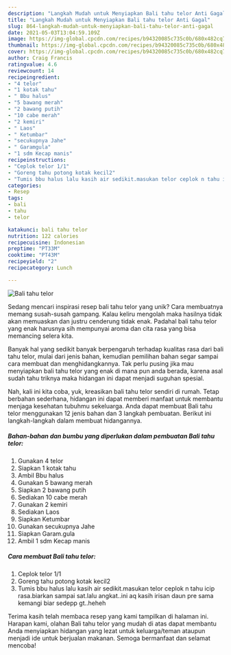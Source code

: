 ```yaml
---
description: "Langkah Mudah untuk Menyiapkan Bali tahu telor Anti Gagal"
title: "Langkah Mudah untuk Menyiapkan Bali tahu telor Anti Gagal"
slug: 864-langkah-mudah-untuk-menyiapkan-bali-tahu-telor-anti-gagal
date: 2021-05-03T13:04:59.109Z
image: https://img-global.cpcdn.com/recipes/b94320085c735c0b/680x482cq70/bali-tahu-telor-foto-resep-utama.jpg
thumbnail: https://img-global.cpcdn.com/recipes/b94320085c735c0b/680x482cq70/bali-tahu-telor-foto-resep-utama.jpg
cover: https://img-global.cpcdn.com/recipes/b94320085c735c0b/680x482cq70/bali-tahu-telor-foto-resep-utama.jpg
author: Craig Francis
ratingvalue: 4.6
reviewcount: 14
recipeingredient:
- "4 telor"
- "1 kotak tahu"
- " Bbu halus"
- "5 bawang merah"
- "2 bawang putih"
- "10 cabe merah"
- "2 kemiri"
- " Laos"
- " Ketumbar"
- "secukupnya Jahe"
- " Garamgula"
- "1 sdm Kecap manis"
recipeinstructions:
- "Ceplok telor 1/1"
- "Goreng tahu potong kotak kecil2"
- "Tumis bbu halus lalu kasih air sedikit.masukan telor ceplok n tahu icip rasa.biarkan sampai sat.lalu angkat..ini aq kasih irisan daun pre sama kemangi biar sedepp gt..heheh"
categories:
- Resep
tags:
- bali
- tahu
- telor

katakunci: bali tahu telor 
nutrition: 122 calories
recipecuisine: Indonesian
preptime: "PT33M"
cooktime: "PT43M"
recipeyield: "2"
recipecategory: Lunch

---
```



![Bali tahu telor](https://img-global.cpcdn.com/recipes/b94320085c735c0b/680x482cq70/bali-tahu-telor-foto-resep-utama.jpg)

Sedang mencari inspirasi resep bali tahu telor yang unik? Cara membuatnya memang susah-susah gampang. Kalau keliru mengolah maka hasilnya tidak akan memuaskan dan justru cenderung tidak enak. Padahal bali tahu telor yang enak harusnya sih mempunyai aroma dan cita rasa yang bisa memancing selera kita.



Banyak hal yang sedikit banyak berpengaruh terhadap kualitas rasa dari bali tahu telor, mulai dari jenis bahan, kemudian pemilihan bahan segar sampai cara membuat dan menghidangkannya. Tak perlu pusing jika mau menyiapkan bali tahu telor yang enak di mana pun anda berada, karena asal sudah tahu triknya maka hidangan ini dapat menjadi suguhan spesial.


Nah, kali ini kita coba, yuk, kreasikan bali tahu telor sendiri di rumah. Tetap berbahan sederhana, hidangan ini dapat memberi manfaat untuk membantu menjaga kesehatan tubuhmu sekeluarga. Anda dapat membuat Bali tahu telor menggunakan 12 jenis bahan dan 3 langkah pembuatan. Berikut ini langkah-langkah dalam membuat hidangannya.

<!--inarticleads1-->

##### Bahan-bahan dan bumbu yang diperlukan dalam pembuatan Bali tahu telor:

1. Gunakan 4 telor
1. Siapkan 1 kotak tahu
1. Ambil  Bbu halus
1. Gunakan 5 bawang merah
1. Siapkan 2 bawang putih
1. Sediakan 10 cabe merah
1. Gunakan 2 kemiri
1. Sediakan  Laos
1. Siapkan  Ketumbar
1. Gunakan secukupnya Jahe
1. Siapkan  Garam.gula
1. Ambil 1 sdm Kecap manis




<!--inarticleads2-->

##### Cara membuat Bali tahu telor:

1. Ceplok telor 1/1
1. Goreng tahu potong kotak kecil2
1. Tumis bbu halus lalu kasih air sedikit.masukan telor ceplok n tahu icip rasa.biarkan sampai sat.lalu angkat..ini aq kasih irisan daun pre sama kemangi biar sedepp gt..heheh




Terima kasih telah membaca resep yang kami tampilkan di halaman ini. Harapan kami, olahan Bali tahu telor yang mudah di atas dapat membantu Anda menyiapkan hidangan yang lezat untuk keluarga/teman ataupun menjadi ide untuk berjualan makanan. Semoga bermanfaat dan selamat mencoba!
